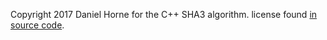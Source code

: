 Copyright 2017 Daniel Horne for the C++ SHA3 algorithm. license found [in source code](https://github.com/michael-mih/cuda-sha3-brute/blob/master/CudaRuntime1/SHA-3/SHA-3/license.txt).
